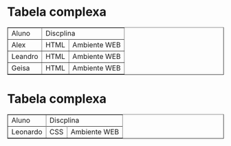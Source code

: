 <!-- tabela simples -->
<!-- tabela com colspan -->


<!DOCTYPE html>

<title>Tabelas</title>

<body>

<h1>Tabela complexa</h1>

<table width="40%" border="1" >

<tr>
<td>Aluno</td>
<td colspan="2">Discplina</td>
</tr> <tbody> <tr>

<tr>
<td>Alex</td>
<td>HTML</td>
<td>Ambiente WEB</td>

<tr>
<td>Leandro</td>
<td>HTML</td>
<td>Ambiente WEB</td>

  <tr>
<td>Geisa</td>
<td>HTML</td>
<td>Ambiente WEB</td>
    
</table>

<!-- tabela com rowspan -->

<h1>Tabela complexa </h1>

<table width="40%" border="1" >

<tr>
<td>Aluno</td>
<td colspan="2">Discplina</td>
</tr> <tbody> <tr>

<tr>
<td>Leonardo</td>
<td>CSS</td>
<td>Ambiente WEB</td>

</table>
